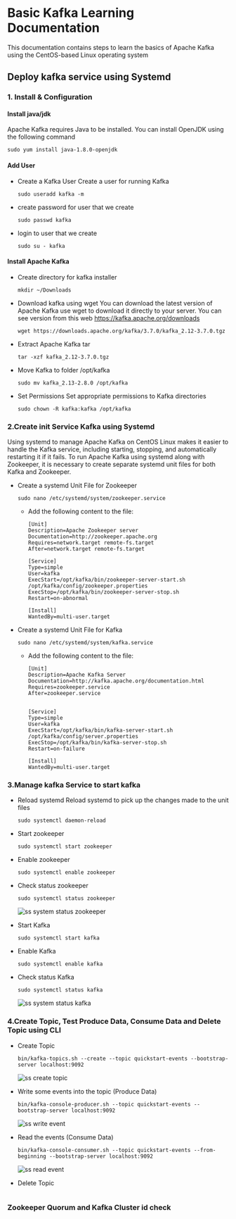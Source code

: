 # Basic Kafka Learning Documentation
This documentation contains steps to learn the basics of Apache Kafka using the CentOS-based Linux operating system

## Deploy kafka service using Systemd
### 1. Install & Configuration
#### Install java/jdk
  Apache Kafka requires Java to be installed. You can install OpenJDK using the following command
  ```
  sudo yum install java-1.8.0-openjdk
  ```
#### Add User
* Create a Kafka User
  Create a user for running Kafka
  ```
  sudo useradd kafka -m
  ```
* create password for user that we create
  ```
  sudo passwd kafka
  ```
* login to user that we create
  ```
  sudo su - kafka
  ```
#### Install Apache Kafka
* Create directory for kafka installer
  ```
  mkdir ~/Downloads
  ```
* Download kafka using wget
  You can download the latest version of Apache Kafka use wget to download it directly to your server.
  You can see version from this web https://kafka.apache.org/downloads
  ```
  wget https://downloads.apache.org/kafka/3.7.0/kafka_2.12-3.7.0.tgz
  ```
* Extract Apache Kafka tar
  ```
  tar -xzf kafka_2.12-3.7.0.tgz
  ```
* Move Kafka to folder /opt/kafka
  ```
  sudo mv kafka_2.13-2.8.0 /opt/kafka
  ```
* Set Permissions
  Set appropriate permissions to Kafka directories
  ```
  sudo chown -R kafka:kafka /opt/kafka
  ```

### 2.Create init Service Kafka using Systemd
Using systemd to manage Apache Kafka on CentOS Linux makes it easier to handle the Kafka service, including starting, stopping, and automatically restarting it if it fails.
To run Apache Kafka using systemd along with Zookeeper, it is necessary to create separate systemd unit files for both Kafka and Zookeeper.
* Create a systemd Unit File for Zookeeper
  ```
  sudo nano /etc/systemd/system/zookeeper.service
  ```
  * Add the following content to the file:
    ```
    [Unit]
    Description=Apache Zookeeper server
    Documentation=http://zookeeper.apache.org
    Requires=network.target remote-fs.target
    After=network.target remote-fs.target
  
    [Service]
    Type=simple
    User=kafka
    ExecStart=/opt/kafka/bin/zookeeper-server-start.sh /opt/kafka/config/zookeeper.properties
    ExecStop=/opt/kafka/bin/zookeeper-server-stop.sh
    Restart=on-abnormal
    
    [Install]
    WantedBy=multi-user.target
    ```
* Create a systemd Unit File for Kafka
  ```
  sudo nano /etc/systemd/system/kafka.service
  ```
  * Add the following content to the file:
    ```
    [Unit]
    Description=Apache Kafka Server
    Documentation=http://kafka.apache.org/documentation.html
    Requires=zookeeper.service
    After=zookeeper.service
    
    
    [Service]
    Type=simple
    User=kafka
    ExecStart=/opt/kafka/bin/kafka-server-start.sh /opt/kafka/config/server.properties
    ExecStop=/opt/kafka/bin/kafka-server-stop.sh
    Restart=on-failure
    
    [Install]
    WantedBy=multi-user.target
    ```
### 3.Manage kafka Service to start kafka
* Reload systemd
  Reload systemd to pick up the changes made to the unit files
  ```
  sudo systemctl daemon-reload
  ```
* Start zookeeper
  ```
  sudo systemctl start zookeeper
  ```
* Enable zookeeper
  ```
  sudo systemctl enable zookeeper
  ```
* Check status zookeeper
  ```
  sudo systemctl status zookeeper
  ```
  ![ss system status zookeeper](https://github.com/mulia-dea/Learning-Kafka/assets/67699035/3643f67d-7bb9-469e-a312-b5c25ac97f23)
  
* Start Kafka
  ```
  sudo systemctl start kafka
  ```
* Enable Kafka
  ```
  sudo systemctl enable kafka
  ```
* Check status Kafka
  ```
  sudo systemctl status kafka
  ```
  ![ss system status kafka](https://github.com/mulia-dea/Learning-Kafka/assets/67699035/efa46cb6-7f2c-42db-a976-d93e4f7858cb)


### 4.Create Topic, Test Produce Data, Consume Data and Delete Topic using CLI
* Create Topic
  ```
  bin/kafka-topics.sh --create --topic quickstart-events --bootstrap-server localhost:9092
  ```
  ![ss create topic](https://github.com/mulia-dea/Learning-Kafka/assets/67699035/c18ebc62-e420-48b8-a89c-5ea212ca291b)

* Write some events into the topic (Produce Data)
  ```
  bin/kafka-console-producer.sh --topic quickstart-events --bootstrap-server localhost:9092
  ```
  ![ss write event](https://github.com/mulia-dea/Learning-Kafka/assets/67699035/67d76862-393b-4930-80d8-9ba4d4a8b4dd)

* Read the events (Consume Data)
  ```
  bin/kafka-console-consumer.sh --topic quickstart-events --from-beginning --bootstrap-server localhost:9092
  ```
  ![ss read event](https://github.com/mulia-dea/Learning-Kafka/assets/67699035/eae50e57-46f4-4917-a82f-45c9876192d8)

* Delete Topic
  ```
  ```
### Zookeeper Quorum and Kafka Cluster id check

